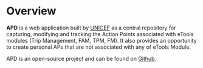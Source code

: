 # Overview

**APD** is a web application built by [UNICEF](https://www.unicef.org/) as a central repository for capturing, modifying and tracking the Action Points associated with eTools modules \(Trip Management, FAM, TPM, FM\). It also provides an opportunity to create personal APs that are not associated with any of eTools Module.

APD is an open-source project and can be found on [Github](https://github.com/unicef/etools-action-points).  


